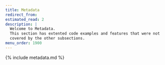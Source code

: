 ```yaml
---
title: Metadata
redirect_from:
estimated_read: 2
description: |
  Welcome to Metadata.
  This section has extented code examples and features that were not
  covered by the other subsections.
menu_order: 1900
---
```


{% include metadata.md %}
